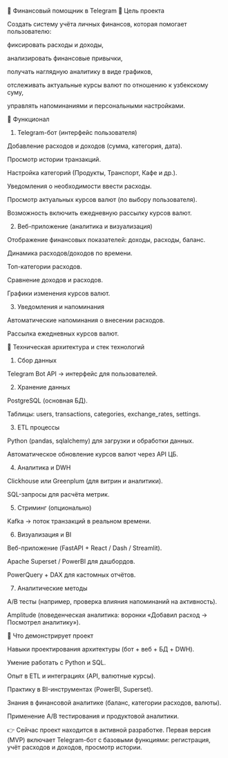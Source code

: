 📌 Финансовый помощник в Telegram
🎯 Цель проекта

Создать систему учёта личных финансов, которая помогает пользователю:

фиксировать расходы и доходы,

анализировать финансовые привычки,

получать наглядную аналитику в виде графиков,

отслеживать актуальные курсы валют по отношению к узбекскому суму,

управлять напоминаниями и персональными настройками.

🔹 Функционал
1. Telegram-бот (интерфейс пользователя)

Добавление расходов и доходов (сумма, категория, дата).

Просмотр истории транзакций.

Настройка категорий (Продукты, Транспорт, Кафе и др.).

Уведомления о необходимости ввести расходы.

Просмотр актуальных курсов валют (по выбору пользователя).

Возможность включить ежедневную рассылку курсов валют.

2. Веб-приложение (аналитика и визуализация)

Отображение финансовых показателей: доходы, расходы, баланс.

Динамика расходов/доходов по времени.

Топ-категории расходов.

Сравнение доходов и расходов.

Графики изменения курсов валют.

3. Уведомления и напоминания

Автоматические напоминания о внесении расходов.

Рассылка ежедневных курсов валют.

🔹 Техническая архитектура и стек технологий
1. Сбор данных

Telegram Bot API → интерфейс для пользователей.

2. Хранение данных

PostgreSQL (основная БД).

Таблицы: users, transactions, categories, exchange_rates, settings.

3. ETL процессы

Python (pandas, sqlalchemy) для загрузки и обработки данных.

Автоматическое обновление курсов валют через API ЦБ.

4. Аналитика и DWH

Clickhouse или Greenplum (для витрин и аналитики).

SQL-запросы для расчёта метрик.

5. Стриминг (опционально)

Kafka → поток транзакций в реальном времени.

6. Визуализация и BI

Веб-приложение (FastAPI + React / Dash / Streamlit).

Apache Superset / PowerBI для дашбордов.

PowerQuery + DAX для кастомных отчётов.

7. Аналитические методы

A/B тесты (например, проверка влияния напоминаний на активность).

Amplitude (поведенческая аналитика: воронки «Добавил расход → Посмотрел аналитику»).

🔹 Что демонстрирует проект

Навыки проектирования архитектуры (бот + веб + БД + DWH).

Умение работать с Python и SQL.

Опыт в ETL и интеграциях (API, валютные курсы).

Практику в BI-инструментах (PowerBI, Superset).

Знания в финансовой аналитике (баланс, категории расходов, валюты).

Применение A/B тестирования и продуктовой аналитики.

👉 Сейчас проект находится в активной разработке.
Первая версия (MVP) включает Telegram-бот с базовыми функциями: регистрация, учёт расходов и доходов, просмотр истории.
